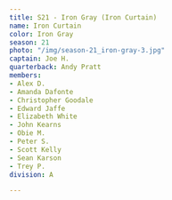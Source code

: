 ```yaml
---
title: S21 - Iron Gray (Iron Curtain)
name: Iron Curtain
color: Iron Gray
season: 21
photo: "/img/season-21_iron-gray-3.jpg"
captain: Joe H.
quarterback: Andy Pratt
members:
- Alex D.
- Amanda Dafonte
- Christopher Goodale
- Edward Jaffe
- Elizabeth White
- John Kearns
- Obie M.
- Peter S.
- Scott Kelly
- Sean Karson
- Trey P.
division: A

---
```

